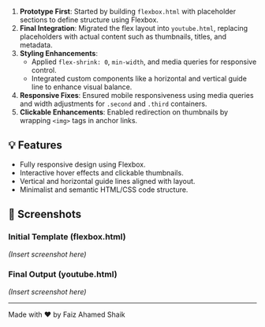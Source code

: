 1. **Prototype First**: Started by building `flexbox.html` with placeholder sections to define structure using Flexbox.
2. **Final Integration**: Migrated the flex layout into `youtube.html`, replacing placeholders with actual content such as thumbnails, titles, and metadata.
3. **Styling Enhancements**:
   - Applied `flex-shrink: 0`, `min-width`, and media queries for responsive control.
   - Integrated custom components like a horizontal and vertical guide line to enhance visual balance.
4. **Responsive Fixes**: Ensured mobile responsiveness using media queries and width adjustments for `.second` and `.third` containers.
5. **Clickable Enhancements**: Enabled redirection on thumbnails by wrapping `<img>` tags in anchor links.

## 💡 Features

- Fully responsive design using Flexbox.
- Interactive hover effects and clickable thumbnails.
- Vertical and horizontal guide lines aligned with layout.
- Minimalist and semantic HTML/CSS code structure.

## 📸 Screenshots

### Initial Template (flexbox.html)
*(Insert screenshot here)*

### Final Output (youtube.html)
*(Insert screenshot here)*

---

Made with ❤️ by Faiz Ahamed Shaik
